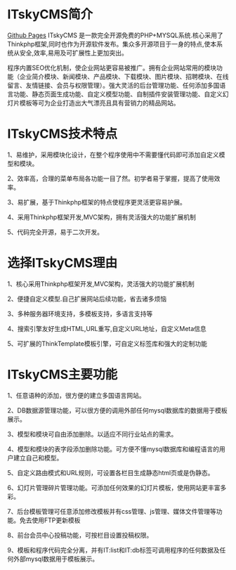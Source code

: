 ITskyCMS简介
===========
[Github Pages](http://itsky71.github.io/itskycms)
ITskyCMS 是一款完全开源免费的PHP+MYSQL系统.核心采用了Thinkphp框架,同时也作为开源软件发布。集众多开源项目于一身的特点,使本系统从安全,效率,易用及可扩展性上更加突出。

程序内置SEO优化机制，使企业网站更容易被推广。拥有企业网站常用的模块功能（企业简介模块、新闻模块、产品模块、下载模块、图片模块、招聘模块、在线留言、友情链接、会员与权限管理）。强大灵活的后台管理功能、任何添加多国语言功能、静态页面生成功能、自定义模型功能、自制插件安装管理功能、自定义幻灯片模板等可为企业打造出大气漂亮且具有营销力的精品网站。


ITskyCMS技术特点
========
1、易维护，采用模块化设计，在整个程序使用中不需要懂代码即可添加自定义模型和模块。

2、效率高，合理的菜单布局各功能一目了然。初学者易于掌握，提高了使用效率。

3、易扩展，基于Thinkphp框架的特点使程序更灵活更容易护展。

4、采用Thinkphp框架开发,MVC架构，拥有灵活强大的功能扩展机制

5、代码完全开源，易于二次开发。

选择ITskyCMS理由
===============

1、核心采用Thinkphp框架开发,MVC架构，灵活强大的功能扩展机制

2、便捷自定义模型.自己扩展网站后续功能，省去诸多烦恼

3、多种服务器环境支持，多模板支持，多语言支持等

4、搜索引擎友好生成HTML,URL重写,自定义URL地址，自定义Meta信息

5、可扩展的ThinkTemplate模板引擎，可自定义标签库和强大的定制功能

ITskyCMS主要功能
===============

1、任意语种的添加，很方便的建立多国语言网站。

2、DB数据源管理功能，可以很方便的调用外部任何mysql数据库的数据用于模板展示。

3、模型和模块可自由添加删除。以适应不同行业站点的需求。

4、模型和模块的表字段添加删除功能。可方便不懂mysql数据库和编程语言的用户建立自己和模型。

5、自定义路由模式和URL规则，可设置各栏目生成静态html页或是伪静态。

6、幻灯片管理碎片管理功能。可添加任何效果的幻灯片模板，使用网站更丰富多彩。

7、后台模板管理可任意添加修改模板并有css管理、js管理、媒体文件管理等功能。免去使用FTP更新模板

8、前台会员中心投稿功能，可按栏目设置投稿权限。

9、模板和程序代码完全分离，并有IT:list和IT:db标签可调用程序的任何数据及任何外部mysql数据用于模板展示。